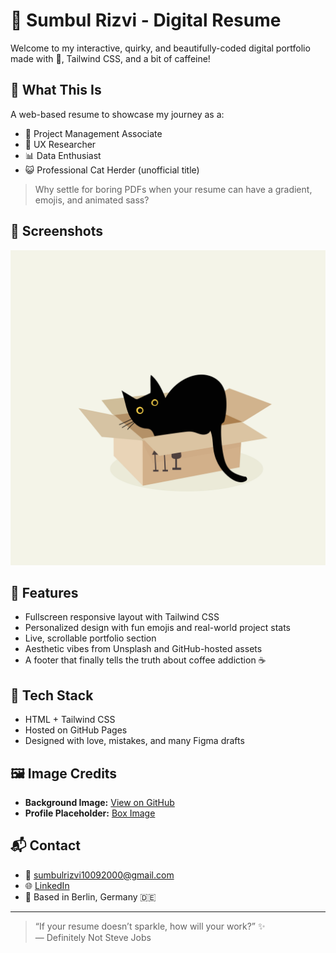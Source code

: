 # 🌸 Sumbul Rizvi - Digital Resume

Welcome to my interactive, quirky, and beautifully-coded digital portfolio made with 💖, Tailwind CSS, and a bit of caffeine!

## 💼 What This Is

A web-based resume to showcase my journey as a:

- 🎯 Project Management Associate  
- 🧠 UX Researcher  
- 📊 Data Enthusiast  
- 😺 Professional Cat Herder (unofficial title)

> Why settle for boring PDFs when your resume can have a gradient, emojis, and animated sass?

## 📸 Screenshots

![Hero Section](./box-8702500.jpg)

## 🚀 Features

- Fullscreen responsive layout with Tailwind CSS
- Personalized design with fun emojis and real-world project stats
- Live, scrollable portfolio section
- Aesthetic vibes from Unsplash and GitHub-hosted assets
- A footer that finally tells the truth about coffee addiction ☕

## 🔧 Tech Stack

- HTML + Tailwind CSS
- Hosted on GitHub Pages
- Designed with love, mistakes, and many Figma drafts

## 🖼️ Image Credits

- **Background Image:** [View on GitHub](https://github.com/rizzi-uwu/sumbul-rizvi-resume/blob/main/wp4804747-iphone-morbid-angek-wallpapers.jpg)
- **Profile Placeholder:** [Box Image](https://github.com/rizzi-uwu/sumbul-rizvi-resume/blob/main/box-8702500.jpg)

## 📬 Contact

- 📧 [sumbulrizvi10092000@gmail.com](mailto:sumbulrizvi10092000@gmail.com)
- 🌐 [LinkedIn](https://www.linkedin.com/in/sumbul-rizvi-iugermany)
- 🏡 Based in Berlin, Germany 🇩🇪

---

> “If your resume doesn’t sparkle, how will your work?” ✨  
> — Definitely Not Steve Jobs

